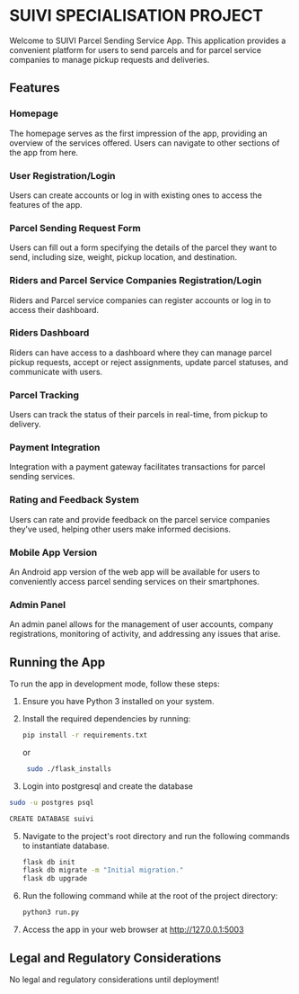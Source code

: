 # SUIVI SPECIALISATION PROJECT

Welcome to SUIVI Parcel Sending Service App. This application provides a convenient platform for users to send parcels and for parcel service companies to manage pickup requests and deliveries.

## Features

### Homepage
The homepage serves as the first impression of the app, providing an overview of the services offered. Users can navigate to other sections of the app from here.

### User Registration/Login
Users can create accounts or log in with existing ones to access the features of the app.

### Parcel Sending Request Form
Users can fill out a form specifying the details of the parcel they want to send, including size, weight, pickup location, and destination.

### Riders and Parcel Service Companies Registration/Login
Riders and Parcel service companies can register accounts or log in to access their dashboard.

### Riders Dashboard
Riders can have access to a dashboard where they can manage parcel pickup requests, accept or reject assignments, update parcel statuses, and communicate with users.

### Parcel Tracking
Users can track the status of their parcels in real-time, from pickup to delivery.

### Payment Integration
Integration with a payment gateway facilitates transactions for parcel sending services.

### Rating and Feedback System
Users can rate and provide feedback on the parcel service companies they've used, helping other users make informed decisions.

### Mobile App Version
An Android app version of the web app will be available for users to conveniently access parcel sending services on their smartphones.

### Admin Panel
An admin panel allows for the management of user accounts, company registrations, monitoring of activity, and addressing any issues that arise.

## Running the App

To run the app in development mode, follow these steps:

1. Ensure you have Python 3 installed on your system.
2. Install the required dependencies by running:
    ```bash
    pip install -r requirements.txt
    ```
    or
   ```bash
    sudo ./flask_installs
    ```


4. Login into postgresql and create the database
  ```bash
  sudo -u postgres psql
  ```
```bash
CREATE DATABASE suivi
```
5. Navigate to the project's root directory and run the following commands to instantiate database.
   ```bash
   flask db init
   flask db migrate -m "Initial migration."
   flask db upgrade
   ```
   
6. Run the following command while at the root of the project directory:
   
    ```bash
    python3 run.py
    ```
7. Access the app in your web browser at http://127.0.0.1:5003

## Legal and Regulatory Considerations

No legal and regulatory considerations until deployment!
